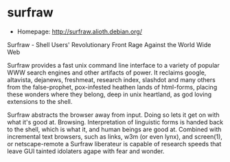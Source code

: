 # surfraw

* Homepage: http://surfraw.alioth.debian.org/

Surfraw - Shell Users' Revolutionary Front Rage Against the World Wide Web

 Surfraw provides a fast unix command line interface to a variety of
 popular WWW search engines and other artifacts of power. It reclaims
 google, altavista, dejanews, freshmeat, research index, slashdot and many
 others from the false-prophet, pox-infested heathen lands of html-forms,
 placing these wonders where they belong, deep in unix heartland, as god
 loving extensions to the shell.

 Surfraw abstracts the browser away from input. Doing so lets it get on
 with what it's good at. Browsing. Interpretation of linguistic forms is
 handed back to the shell, which is what it, and human beings are good at.
 Combined with incremental text browsers, such as links, w3m (or even
 lynx), and screen(1), or netscape-remote a Surfraw liberateur is capable
 of research speeds that leave GUI tainted idolaters agape with fear and
 wonder.
